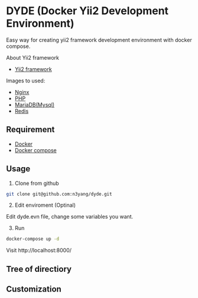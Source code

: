 # DYDE (Docker Yii2 Development Environment)
Easy way for creating yii2 framework development environment with docker compose.

About Yii2 framework
* [Yii2 framework](https://www.github.com/yiisoft/yii2)

Images to used:  
* [Nginx](https://hub.docker.com/_/nginx/)
* [PHP](https://hub.docker.com/_/php/)
* [MariaDB(Mysql)](https://hub.docker.com/_/mariadb/)
* [Redis](https://hub.docker.com/_/redis/)

Requirement
-----------
* [Docker](https://docs.docker.com/engine/installation/)
* [Docker compose](https://docs.docker.com/compose/install/)

Usage
------------
1. Clone from github
```bash
git clone git@github.com:n3yang/dyde.git
```
2. Edit enviroment (Optinal)

Edit dyde.evn file, change some variables you want.

3. Run
```bash
docker-compose up -d
```
Visit http://localhost:8000/

Tree of directiory
------------------



Customization
-------------


